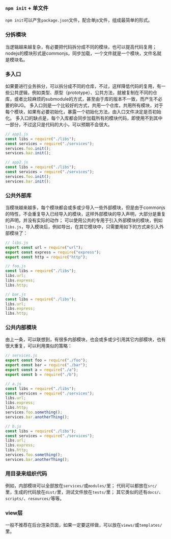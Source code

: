 ### `npm init` + 单文件

`npm init`可以产生`package.json`文件，配合单js文件，组成最简单的形式。

### 分拆模块

当逻辑越来越复杂，有必要把代码拆分成不同的模块，也可以提高代码复用；
nodejs的模块形式是commonjs，同步加载，一个文件就是一个模块，文件名就是模块名。

### 多入口

如果要进行业务拆分，可以拆分成不同的仓库，不过，这样降低代码的复用，有一些公共逻辑，例如类型、原型（prototype）、公共方法，就被复制在不同的仓库，或者比较麻烦的submodule的方式，甚至由于库的版本不一致，而产生不必要的BUG。
多入口则是一个比较好的方式，共用一个仓库，共用所有模块，对于每个模块，如果有必要初始化，暴露一个初始化方法，由入口文件决定是否初始化。
多入口的缺点是，每个入库都会同步加载所有的模块代码，即使用不到其中一部分，不过这只是代码的大小，可以预期不会很大。
```js
// app1.js
const libs = require("./libs");
const services = require("./services");
services.foo.init();
services.baz.init();
```
```js
// app2.js
const libs = require("./libs");
const services = require("./services");
services.foo.init();
services.bar.init();
```

### 公共外部库

当模块越来越多，每个模块都会或多或少导入一些外部模块，但是由于commonjs的特性，不会重复导入已经导入的模块，这样外部模块的导入声明，大部分是重复的声明，并没有实际的动作；
可以使用公共的专用于引入外部模块的模块，例如`libs.js`，导入模块后，例如导出，在其它模块中，只需要用如下的方式来引入外部模块了：
```js
// libs.js
export const url = require("url");
export const express = require("express");
export const http = require("http");
```
```js
// foo.js
const libs = require("./libs");
libs.url;
libs.express;
libs.http;
```
```js
// bar.js
const libs = require("./libs");
libs.url;
libs.express;
libs.http;
```

### 公共内部模块

由上一条，可以联想到，有很多内部模块，也会或多或少引用其它内部模块，也有很大重复，可以利用类似的策略：
```js
// services.js
export const foo = require("./foo");
export const bar = require("./bar");
export const a = require("./a");
export const b = require("./b");
```
```js
// a.js
const libs = require("./libs");
const services = require("./services");
libs.url;
libs.express;
libs.http;
services.foo.something();
services.bar.anotherThing();
```
```js
// b.js
const libs = require("./libs");
const services = require("./services");
libs.url;
libs.express;
libs.http;
services.foo.something();
services.bar.anotherThing();
```

### 用目录来组织代码

例如，内部模块可以全部放在`services/`或`modules/`里；
代码可以都放在`src/`里，生成的代码放在`dist/`里，测试文件放在`tests/`里；
其它类似的还有`docs/`、`scripts/`、`resources/`等等。

### view层

一般不推荐在后台渲染页面，如果一定要这样做，可以放在`views/`或`templates/`里。